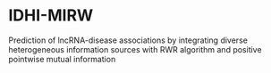# IDHI-MIRW
Prediction of lncRNA-disease associations by integrating diverse heterogeneous information sources with RWR algorithm and positive pointwise mutual information
